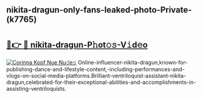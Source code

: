 ## nikita-dragun-only-fans​-leaked-photo​-Private-(k7765)


# <h2><a href="https://mediaupload.pro?title=nikita-dragun&ref=git">🔗👉 🔴 nikita-dragun-P𝚑ot𝚘𝚜-V𝚒d𝚎o</a></h2>

[![Corinna Kopf Nue Nu𝚍e𝚜](https://i.imgur.com/0qMVB7G.gif)](https://mediaupload.pro?title=nikita-dragun&ref=git)
Online-influencer-nikita-dragun,known-for-publishing-dance-and-lifestyle-content,-including-performances-and-vlogs-on-social-media-platforms.Brilliant-ventriloquist-assistant-nikita-dragun,celebrated-for-their-exceptional-abilities-and-accomplishments-in-assisting-ventriloquists.  